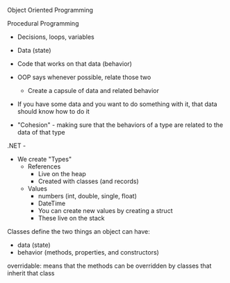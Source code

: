Object Oriented Programming

Procedural Programming
- Decisions, loops, variables

- Data (state)
- Code that works on that data (behavior)

- OOP says whenever possible, relate those two
	- Create a capsule of data and related behavior

- If you have some data and you want to do something with it, that data should know how to do it

- "Cohesion" - making sure that the behaviors of a type are related to the data of that type


.NET - 
- We create "Types"
	- References
		- Live on the heap
		- Created with classes (and records)
	- Values
		- numbers (int, double, single, float)
		- DateTime
		- You can create new values by creating a struct
		- These live on the stack

Classes define the two things an object can have:
- data (state)
- behavior (methods, properties, and constructors)

overridable: means that the methods can be overridden by classes that inherit that class